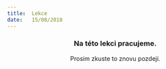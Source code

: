 ```yaml
---
title:  Lekce
date:   15/08/2018
---
```


### <center>Na této lekci pracujeme.</center>
<center>Prosim zkuste to znovu pozdeji.</center>